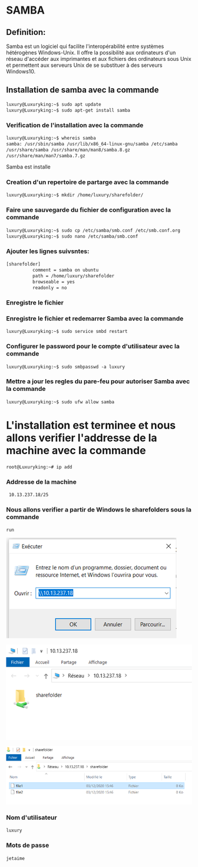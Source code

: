 # SAMBA 

## Definition:

Samba est un logiciel qui facilite l'interopérabilité entre systèmes hétérogènes Windows-Unix. Il offre la possibilité aux ordinateurs d'un réseau d'accéder aux imprimantes et aux fichiers des ordinateurs sous Unix et permettent aux serveurs Unix de se substituer à des serveurs Windows10.

## Installation de samba avec la commande

```
luxury@Luxuryking:~$ sudo apt update
luxury@Luxuryking:~$ sudo apt-get install samba
```

### Verification de l'installation avec la commande

```
luxury@Luxuryking:~$ whereis samba
samba: /usr/sbin/samba /usr/lib/x86_64-linux-gnu/samba /etc/samba /usr/share/samba /usr/share/man/man8/samba.8.gz /usr/share/man/man7/samba.7.gz
```

Samba est installe 

### Creation d'un repertoire de partarge avec la commande

```
luxury@Luxuryking:~$ mkdir /home/luxury/sharefolder/
```
### Faire une sauvegarde du fichier de configuration avec la commande

```
luxury@Luxuryking:~$ sudo cp /etc/samba/smb.conf /etc/smb.conf.org
luxury@Luxuryking:~$ sudo nano /etc/samba/smb.conf
```
### Ajouter les lignes suivsntes:

```
[sharefolder]
          comment = samba on ubuntu
          path = /home/luxury/sharefolder
          browseable = yes
          readonly = no
```          
 ### Enregistre le fichier
          
### Enregistre le fichier et redemarrer Samba avec la commande

```
luxury@Luxuryking:~$ sudo service smbd restart
```
### Configurer le password pour le compte d'utilisateur avec la commande

```
luxury@Luxuryking:~$ sudo smbpasswd -a luxury
```
### Mettre a jour les regles du pare-feu pour autoriser Samba avec la commande

```
luxury@Luxuryking:~$ sudo ufw allow samba
```
# L'installation est terminee et nous allons verifier l'addresse de la machine avec la commande

```
root@Luxuryking:~# ip add
```
### Addresse de la machine

```
 10.13.237.18/25
```
### Nous allons verifier a partir de Windows le sharefolders sous la commande

```
run
```
![image](images/linu2.png)

![image](images/linu.png)

![image](images/linu4.png)

### Nom d'utilisateur

```
luxury
```
### Mots de passe

```
jetaime
```


















